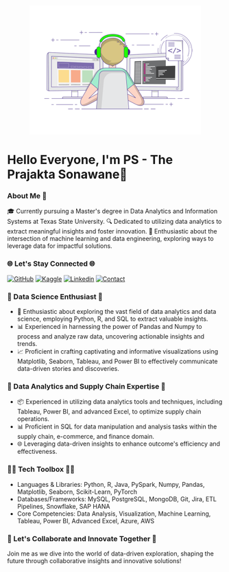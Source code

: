 <!-- Aligning the header content -->
<div align="center">
    <img alt="Coding" width="400" src="https://raw.githubusercontent.com/devSouvik/devSouvik/master/gif3.gif">
</div>

<!-- Main content -->
# Hello Everyone, I'm PS - The Prajakta Sonawane👋

### About Me 🧠
🎓 Currently pursuing a Master's degree in Data Analytics and Information Systems at Texas State University.
🔍 Dedicated to utilizing data analytics to extract meaningful insights and foster innovation.
🚀 Enthusiastic about the intersection of machine learning and data engineering, exploring ways to leverage data for impactful solutions.

### 🌐 Let's Stay Connected 🌐
[![GitHub](https://img.shields.io/badge/-GITHUB-grey?style=for-the-badge&logo=github)](https://github.com/prajaktasonwane11)
[![Kaggle](https://img.shields.io/badge/FollowMe-Kaggle-orange?style=for-the-badge&logo=kaggle)](https://www.kaggle.com/)
[![Linkedin](https://img.shields.io/badge/Connect-Linkedin-blue?style=for-the-badge&logo=linkedin)](https://www.linkedin.com/in/prajakta-sonawane-b69409155/) 
[![Contact](https://img.shields.io/badge/Contact-GMAIL-yellow?style=for-the-badge&logo=gmail&logoColor=white)](mailto:m.prajaktaks9@gmail.com)

### 🚀 Data Science Enthusiast 🚀
- 🌟 Enthusiastic about exploring the vast field of data analytics and data science, employing Python, R, and SQL to extract valuable insights.
- 📊 Experienced in harnessing the power of Pandas and Numpy to process and analyze raw data, uncovering actionable insights and trends.
- 📈 Proficient in crafting captivating and informative visualizations using Matplotlib, Seaborn, Tableau, and Power BI to effectively communicate data-driven stories and discoveries.

### 💼 Data Analytics and Supply Chain Expertise 💼
- 📦 Experienced in utilizing data analytics tools and techniques, including Tableau, Power BI, and advanced Excel, to optimize supply chain operations.
- 📊 Proficient in SQL for data manipulation and analysis tasks within the supply chain, e-commerce, and finance domain.
- 🌐 Leveraging data-driven insights to enhance outcome's efficiency and effectiveness.

### 👨‍💻 Tech Toolbox 👨‍💻
- Languages & Libraries: Python, R, Java, PySpark, Numpy, Pandas, Matplotlib, Seaborn, Scikit-Learn, PyTorch
- Databases/Frameworks: MySQL, PostgreSQL, MongoDB, Git, Jira, ETL Pipelines, Snowflake, SAP HANA
- Core Competencies: Data Analysis, Visualization, Machine Learning, Tableau, Power BI, Advanced Excel, Azure, AWS

### 🤝 Let's Collaborate and Innovate Together 🤝
Join me as we dive into the world of data-driven exploration, shaping the future through collaborative insights and innovative solutions!
